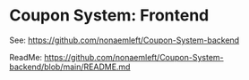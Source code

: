 # Coupon System: Frontend

See: https://github.com/nonaemleft/Coupon-System-backend

ReadMe: https://github.com/nonaemleft/Coupon-System-backend/blob/main/README.md
